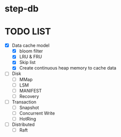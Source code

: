 # step-db

# TODO LIST

- [x] Data cache model
  - [x] bloom filter
  - [x] LRU & FRU
  - [x] Skip list
  - [x] Create continuous heap memory to cache data
- [ ] Disk
  - [ ] MMap
  - [ ] LSM
  - [ ] MANIFEST
  - [ ] Recovery
- [ ] Transaction
  - [ ] Snapshot
  - [ ] Concurrent Write
  - [ ] HotRing
- [ ] Distributed
  - [ ] Raft
